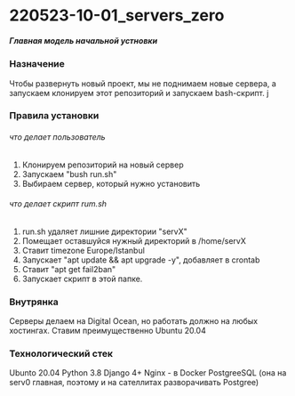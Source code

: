# 220523-10-01_servers_zero

##### Главная модель начальной устновки

### Назначение

Чтобы развернуть новый проект, мы не поднимаем новые сервера, а запускаем клонируем этот репозиторий и запускаем bash-скрипт.
j

### Правила установки

###### что делает пользователь

1. Клонируем репозиторий на новый сервер
2. Запускаем "bush run.sh"
3. Выбираем сервер, который нужно установить

###### что делает скрипт rum.sh

1. run.sh удаляет лишние директории "servX"
2. Помещает оставшуйся нужный директорий в /home/servX
3. Ставит timezone Europe/Istanbul
4. Запускает "apt update && apt upgrade -y", добавляет в crontab 
5. Ставит "apt get fail2ban"
6. Запускает скрипт в этой папке.

### Внутрянка

Серверы делаем на Digital Ocean, но работать должно на любых хостингах.
Ставим преимущественно Ubuntu 20.04

### Технологический стек

Ubunto 20.04
Python 3.8
Django 4+
Nginx - в Docker
PostgreeSQL (она на serv0 главная, поэтому и на сателлитах разворачивать Postgree)





